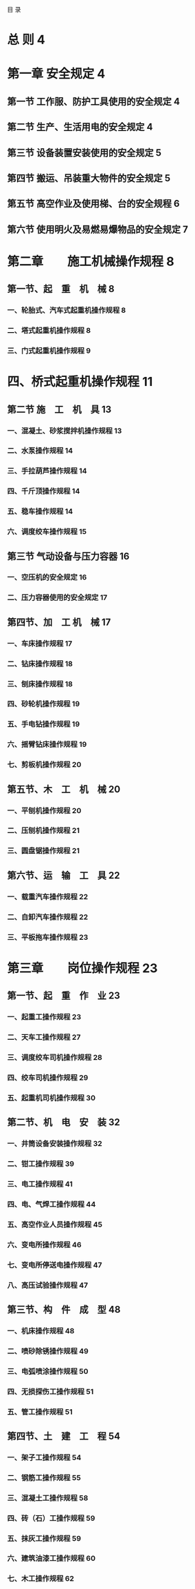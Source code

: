 目  录# 总        则	4# 第一章 安全规定	4## 第一节	工作服、防护工具使用的安全规定	4## 第二节	生产、生活用电的安全规定	4## 第三节	设备装置安装使用的安全规定	5## 第四节	搬运、吊装重大物件的安全规定	5## 第五节	高空作业及使用梯、台的安全规程	6## 第六节	使用明火及易燃易爆物品的安全规定	7# 第二章　　施工机械操作规程	8## 第一节、起　重　机　械	8### 一、轮胎式、汽车式起重机操作规程	8### 二、塔式起重机操作规程	8### 三、门式起重机操作规程	9# 四、桥式起重机操作规程	11## 第二节   施　工　机　具	13### 一、混凝土、砂浆搅拌机操作规程	13### 二、水泵操作规程	14### 三、手拉葫芦操作规程	14### 四、千斤顶操作规程	14### 五、稳车操作规程	14### 六、调度绞车操作规程	15## 第三节  气动设备与压力容器	16### 一、空压机的安全规定	16### 二、压力容器使用的安全规定	17## 第四节、加　工  机　械	17### 一、车床操作规程	17### 二、钻床操作规程	18### 三、刨床操作规程	18### 四、砂轮机操作规程	19### 五、手电钻操作规程	19### 六、摇臂钻床操作规程	19### 七、剪板机操作规程	20## 第五节、木　工　机　械	20### 一、平刨机操作规程	20### 二、压刨机操作规程	21### 三、圆盘锯操作规程	21## 第六节、运　输　工　具	22### 一、载重汽车操作规程	22### 二、自卸汽车操作规程	22### 三、平板拖车操作规程	23# 第三章　　岗位操作规程	23## 第一节、起　重　作　业	23### 一、起重工操作规程	23### 二、天车工操作规程	27### 三、调度绞车司机操作规程	28### 四、绞车司机操作规程	29### 五、起重机司机操作规程	30## 第二节、机　电　安　装	32### 一、井筒设备安装操作规程	32### 二、钳工操作规程	39### 三、电工操作规程	41### 四、电、气焊工操作规程	44### 五、高空作业人员操作规程	45### 六、变电所操作规程	46### 七、变电所停送电操作规程	47### 八、高压试验操作规程	47## 第三节、构　件　成　型	48### 一、机床操作规程	48### 二、喷砂除锈操作规程	49### 三、电弧喷涂操作规程	50### 四、无损探伤工操作规程	51### 五、管工操作规程	51## 第四节、土　建　工　程	54### 一、架子工操作规程	54### 二、钢筋工操作规程	55### 三、混凝土工操作规程	58### 四、砖（石）工操作规程	59### 五、抹灰工操作规程	59### 六、建筑油漆工操作规程	60### 七、木工操作规程	62